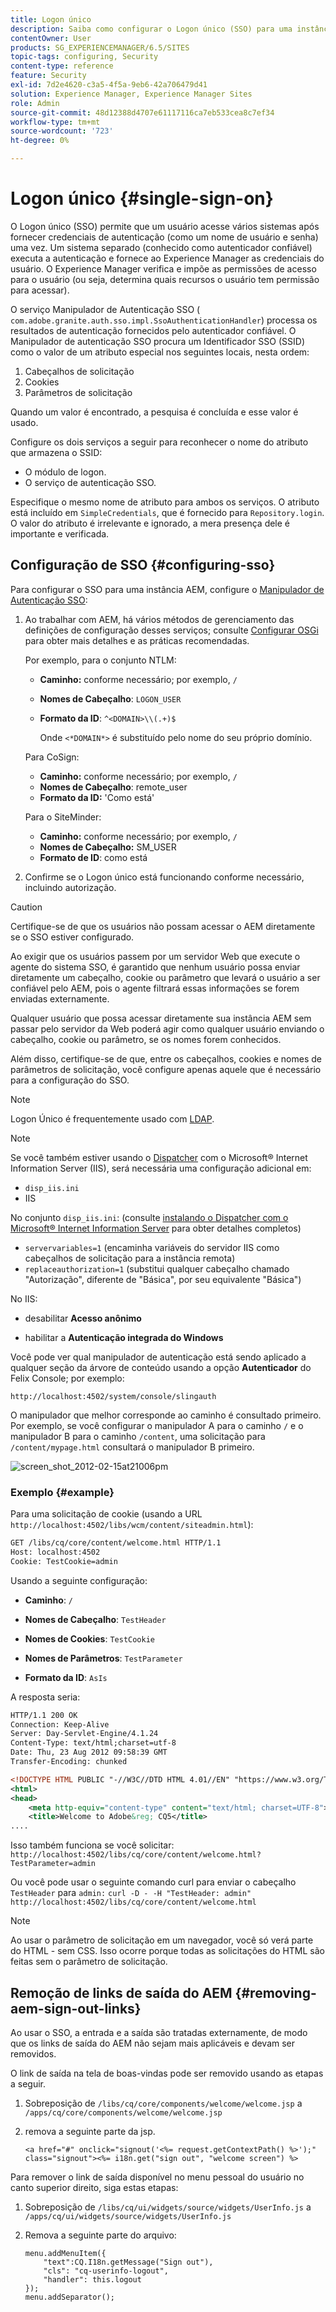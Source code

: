```yaml
---
title: Logon único
description: Saiba como configurar o Logon único (SSO) para uma instância do Adobe Experience Manager (AEM).
contentOwner: User
products: SG_EXPERIENCEMANAGER/6.5/SITES
topic-tags: configuring, Security
content-type: reference
feature: Security
exl-id: 7d2e4620-c3a5-4f5a-9eb6-42a706479d41
solution: Experience Manager, Experience Manager Sites
role: Admin
source-git-commit: 48d12388d4707e61117116ca7eb533cea8c7ef34
workflow-type: tm+mt
source-wordcount: '723'
ht-degree: 0%

---
```


# Logon único {#single-sign-on}

O Logon único (SSO) permite que um usuário acesse vários sistemas após fornecer credenciais de autenticação (como um nome de usuário e senha) uma vez. Um sistema separado (conhecido como autenticador confiável) executa a autenticação e fornece ao Experience Manager as credenciais do usuário. O Experience Manager verifica e impõe as permissões de acesso para o usuário (ou seja, determina quais recursos o usuário tem permissão para acessar).

O serviço Manipulador de Autenticação SSO ( `com.adobe.granite.auth.sso.impl.SsoAuthenticationHandler`) processa os resultados de autenticação fornecidos pelo autenticador confiável. O Manipulador de autenticação SSO procura um Identificador SSO (SSID) como o valor de um atributo especial nos seguintes locais, nesta ordem:

1. Cabeçalhos de solicitação
1. Cookies
1. Parâmetros de solicitação

Quando um valor é encontrado, a pesquisa é concluída e esse valor é usado.

Configure os dois serviços a seguir para reconhecer o nome do atributo que armazena o SSID:

* O módulo de logon.
* O serviço de autenticação SSO.

Especifique o mesmo nome de atributo para ambos os serviços. O atributo está incluído em `SimpleCredentials`, que é fornecido para `Repository.login`. O valor do atributo é irrelevante e ignorado, a mera presença dele é importante e verificada.

## Configuração de SSO {#configuring-sso}

Para configurar o SSO para uma instância AEM, configure o [Manipulador de Autenticação SSO](/help/sites-deploying/osgi-configuration-settings.md#adobegranitessoauthenticationhandler):

1. Ao trabalhar com AEM, há vários métodos de gerenciamento das definições de configuração desses serviços; consulte [Configurar OSGi](/help/sites-deploying/configuring-osgi.md) para obter mais detalhes e as práticas recomendadas.

   Por exemplo, para o conjunto NTLM:

   * **Caminho:** conforme necessário; por exemplo, `/`
   * **Nomes de Cabeçalho**: `LOGON_USER`
   * **Formato da ID**: `^<DOMAIN>\\(.+)$`

     Onde `<*DOMAIN*>` é substituído pelo nome do seu próprio domínio.

   Para CoSign:

   * **Caminho:** conforme necessário; por exemplo, `/`
   * **Nomes de Cabeçalho**: remote_user
   * **Formato da ID:** &#39;Como está&#39;

   Para o SiteMinder:

   * **Caminho:** conforme necessário; por exemplo, `/`
   * **Nomes de Cabeçalho:** SM_USER
   * **Formato de ID**: como está

1. Confirme se o Logon único está funcionando conforme necessário, incluindo autorização.

>[!CAUTION]
>
>Certifique-se de que os usuários não possam acessar o AEM diretamente se o SSO estiver configurado.
>
>Ao exigir que os usuários passem por um servidor Web que execute o agente do sistema SSO, é garantido que nenhum usuário possa enviar diretamente um cabeçalho, cookie ou parâmetro que levará o usuário a ser confiável pelo AEM, pois o agente filtrará essas informações se forem enviadas externamente.
>
>Qualquer usuário que possa acessar diretamente sua instância AEM sem passar pelo servidor da Web poderá agir como qualquer usuário enviando o cabeçalho, cookie ou parâmetro, se os nomes forem conhecidos.
>
>Além disso, certifique-se de que, entre os cabeçalhos, cookies e nomes de parâmetros de solicitação, você configure apenas aquele que é necessário para a configuração do SSO.
>

>[!NOTE]
>
>Logon Único é frequentemente usado com [LDAP](/help/sites-administering/ldap-config.md).

>[!NOTE]
>
>Se você também estiver usando o [Dispatcher](https://experienceleague.adobe.com/docs/experience-manager-dispatcher/using/dispatcher.html?lang=pt-BR) com o Microsoft® Internet Information Server (IIS), será necessária uma configuração adicional em:
>
>* `disp_iis.ini`
>* IIS
>
>No conjunto `disp_iis.ini`:
>(consulte [instalando o Dispatcher com o Microsoft® Internet Information Server](https://experienceleague.adobe.com/docs/experience-manager-dispatcher/using/getting-started/dispatcher-install.html?lang=pt-BR#microsoft-internet-information-server) para obter detalhes completos)
>
>* `servervariables=1` (encaminha variáveis do servidor IIS como cabeçalhos de solicitação para a instância remota)
>* `replaceauthorization=1` (substitui qualquer cabeçalho chamado &quot;Autorização&quot;, diferente de &quot;Básica&quot;, por seu equivalente &quot;Básica&quot;)
>
>No IIS:
>
>* desabilitar **Acesso anônimo**
>
>* habilitar a **Autenticação integrada do Windows**
>

Você pode ver qual manipulador de autenticação está sendo aplicado a qualquer seção da árvore de conteúdo usando a opção **Autenticador** do Felix Console; por exemplo:

`http://localhost:4502/system/console/slingauth`

O manipulador que melhor corresponde ao caminho é consultado primeiro. Por exemplo, se você configurar o manipulador A para o caminho `/` e o manipulador B para o caminho `/content`, uma solicitação para `/content/mypage.html` consultará o manipulador B primeiro.

![screen_shot_2012-02-15at21006pm](assets/screen_shot_2012-02-15at21006pm.png)

### Exemplo {#example}

Para uma solicitação de cookie (usando a URL `http://localhost:4502/libs/wcm/content/siteadmin.html`):

```xml
GET /libs/cq/core/content/welcome.html HTTP/1.1
Host: localhost:4502
Cookie: TestCookie=admin
```

Usando a seguinte configuração:

* **Caminho**: `/`

* **Nomes de Cabeçalho**: `TestHeader`

* **Nomes de Cookies**: `TestCookie`

* **Nomes de Parâmetros**: `TestParameter`

* **Formato da ID**: `AsIs`

A resposta seria:

```xml
HTTP/1.1 200 OK
Connection: Keep-Alive
Server: Day-Servlet-Engine/4.1.24
Content-Type: text/html;charset=utf-8
Date: Thu, 23 Aug 2012 09:58:39 GMT
Transfer-Encoding: chunked

<!DOCTYPE HTML PUBLIC "-//W3C//DTD HTML 4.01//EN" "https://www.w3.org/TR/html4/strict.dtd">
<html>
<head>
    <meta http-equiv="content-type" content="text/html; charset=UTF-8">
    <title>Welcome to Adobe&reg; CQ5</title>
....
```

Isso também funciona se você solicitar:
`http://localhost:4502/libs/cq/core/content/welcome.html?TestParameter=admin`

Ou você pode usar o seguinte comando curl para enviar o cabeçalho `TestHeader` para `admin:`
`curl -D - -H "TestHeader: admin" http://localhost:4502/libs/cq/core/content/welcome.html`

>[!NOTE]
>
>Ao usar o parâmetro de solicitação em um navegador, você só verá parte do HTML - sem CSS. Isso ocorre porque todas as solicitações do HTML são feitas sem o parâmetro de solicitação.

## Remoção de links de saída do AEM {#removing-aem-sign-out-links}

Ao usar o SSO, a entrada e a saída são tratadas externamente, de modo que os links de saída do AEM não sejam mais aplicáveis e devam ser removidos.

O link de saída na tela de boas-vindas pode ser removido usando as etapas a seguir.

1. Sobreposição de `/libs/cq/core/components/welcome/welcome.jsp` a `/apps/cq/core/components/welcome/welcome.jsp`
1. remova a seguinte parte da jsp.

   `<a href="#" onclick="signout('<%= request.getContextPath() %>');" class="signout"><%= i18n.get("sign out", "welcome screen") %>`

Para remover o link de saída disponível no menu pessoal do usuário no canto superior direito, siga estas etapas:

1. Sobreposição de `/libs/cq/ui/widgets/source/widgets/UserInfo.js` a `/apps/cq/ui/widgets/source/widgets/UserInfo.js`

1. Remova a seguinte parte do arquivo:

   ```
   menu.addMenuItem({
       "text":CQ.I18n.getMessage("Sign out"),
       "cls": "cq-userinfo-logout",
       "handler": this.logout
   });
   menu.addSeparator();
   ```
